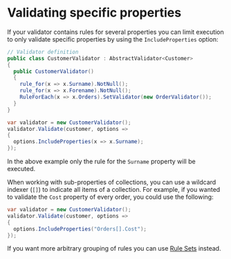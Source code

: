 # Validating specific properties

If your validator contains rules for several properties you can limit execution to only validate specific properties by using the `IncludeProperties` option:

```csharp
// Validator definition
public class CustomerValidator : AbstractValidator<Customer>
{
  public CustomerValidator()
  {
    rule_for(x => x.Surname).NotNull();
    rule_for(x => x.Forename).NotNull();
    RuleForEach(x => x.Orders).SetValidator(new OrderValidator());
  }
}
```

```csharp
var validator = new CustomerValidator();
validator.Validate(customer, options => 
{
  options.IncludeProperties(x => x.Surname);
});
```

In the above example only the rule for the `Surname` property will be executed. 

When working with sub-properties of collections, you can use a wildcard indexer (`[]`) to indicate all items of a collection. For example, if you wanted to validate the `Cost` property of every order, you could use the following:

```csharp
var validator = new CustomerValidator();
validator.Validate(customer, options => 
{
  options.IncludeProperties("Orders[].Cost");
});
```

If you want more arbitrary grouping of rules you can use [Rule Sets](rulesets) instead. 